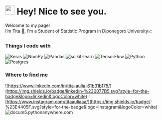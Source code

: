 <h1><img src="https://emojis.slackmojis.com/emojis/images/1531849430/4246/blob-sunglasses.gif?1531849430" width="30"/> Hey! Nice to see you.</h1>


<p>Welcome to my page! </br> I’m Tita 👋, I'm a Student of Statistic Program in Diponegoro University📈</p>
<h3>Things I code with</h3>

![Keras](https://img.shields.io/badge/Keras-%23D00000.svg?style=for-the-badge&logo=Keras&logoColor=white)
![NumPy](https://img.shields.io/badge/numpy-%23013243.svg?style=for-the-badge&logo=numpy&logoColor=white)
![Pandas](https://img.shields.io/badge/pandas-%23150458.svg?style=for-the-badge&logo=pandas&logoColor=white)
![scikit-learn](https://img.shields.io/badge/scikit--learn-%23F7931E.svg?style=for-the-badge&logo=scikit-learn&logoColor=white)
![TensorFlow](https://img.shields.io/badge/TensorFlow-%23FF6F00.svg?style=for-the-badge&logo=TensorFlow&logoColor=white)
![Python](https://img.shields.io/badge/python-3670A0?style=for-the-badge&logo=python&logoColor=ffdd54)
![Postgres](https://img.shields.io/badge/postgres-%23316192.svg?style=for-the-badge&logo=postgresql&logoColor=white)




<h3>Where to find me</h3>

![https://www.linkedin.com/in/tita-aulia-61b31b175/](https://img.shields.io/badge/linkedin-%230077B5.svg?style=for-the-badge&logo=linkedin&logoColor=white)
![https://www.instagram.com/titaauliaaa/](https://img.shields.io/badge/<handle>-%23E4405F.svg?style=for-the-badge&logo=Instagram&logoColor=white)
![docum5.pythonanywhere.com](https://img.shields.io/badge/Portfolio-%23000000.svg?style=for-the-badge&logo=firefox&logoColor=#FF7139)
<!---
docum5/docum5 is a ✨ special ✨ repository because its `README.md` (this file) appears on your GitHub profile.
You can click the Preview link to take a look at your changes.
--->
